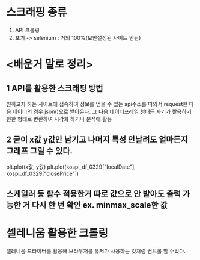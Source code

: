 # 스크래핑 종류
1. API 크롤링
2. 포기 -> selenium : 거의 100%(보안설정된 사이트 안됨)


# <배운거 말로 정리>
## 1 API를 활용한 스크래핑 방법
원하고자 하는 사이트에 접속하여 정보를 얻을 수 있는 api주소를 따와서 request한 다음 데이터의 경우 json()으로 받아온다.
그 다음 데이터프레임 형태든 자기가 활용하기 편한 형태로 변환하여 시각화 하거나 분석에 활용

## 2 굳이 x값 y값만 남기고 나머지 특성 안날려도 얼마든지 그래프 그릴 수 있다.
plt.plot(x값, y값)
plt.plot(kospi_df_0329["localDate"], kospi_df_0329["closePrice"])

## 스케일러 등 함수 적용한거 따로 값으로 안 받아도 출력 가능한 거 다시 한 번 확인 ex. minmax_scale한 값
<!-- 
plt.figure(figsize=(20, 8))
plt.plot(kospi_df_0329["localDate"], minmax_scale(kospi_df_0329["closePrice"]), "r*:", label="kospi")
plt.plot(kosdaq_df_0329["localDate"],minmax_scale(kosdaq_df_0329["closePrice"]), "bo:", label="kosdaq")
plt.plot(usd_df_0329["localDate"],   minmax_scale(usd_df_0329["closePrice"]), "g^--", label="usd")
plt.xticks(rotation=45, fontsize=7)
plt.legend()
plt.show() -->



# 셀레니움 활용한 크롤링
셀레니움 드라이버를 활용해 브라우저를 유저가 사용하는 것처럼 컨트롤 할 수있다.
